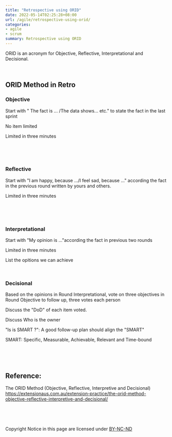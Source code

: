 ```yaml
---
title: "Retrospective using ORID"
date: 2022-05-14T02:25:28+08:00
url: /agile/retrospective-using-orid/
categories:
- agile
- scrum
summary: Retrospective using ORID 
---
```


ORID is an acronym for Objective, Reflective, Interpretational and Decisional.  

​      

## ORID Method in Retro    

### Objective

Start with " The fact is ... /The data shows... etc." to state the fact in the last sprint

No item limited

Limited in three minutes

​    

​    


### Reflective

Start with "I am happy, because .../I feel sad, because ..." according the fact in the previous round written by yours and others.

Limited in three minutes

​    

​    

### Interpretational

Start with "My opinion is ..."according the fact in previous two rounds

Limited in three minutes

List the opitions we can achieve 

​    

### Decisional

Based on the opinions in Round Interpretational, vote on three objectives in Round Objective to follow up, three votes each person

Discuss the "DoD" of each item voted.

Discuss Who is the owner

"Is is SMART ?": A good follow-up plan should align the "SMART"

SMART: Specific, Measurable, Achievable, Relevant and Time-bound

​      

​    

## Reference:

The ORID Method (Objective, Reflective, Interpretive and Decisional)  
https://extensionaus.com.au/extension-practice/the-orid-method-objective-reflective-interpretive-and-decisional/  

​      

​      

Copyright Notice in this page are licensed under [BY-NC-ND](https://creativecommons.org/licenses/by-nc-nd/4.0/deed.en) 

